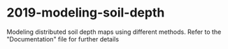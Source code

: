 # 2019-modeling-soil-depth
Modeling distributed soil depth maps using different methods. Refer to the "Documentation" file for further details
